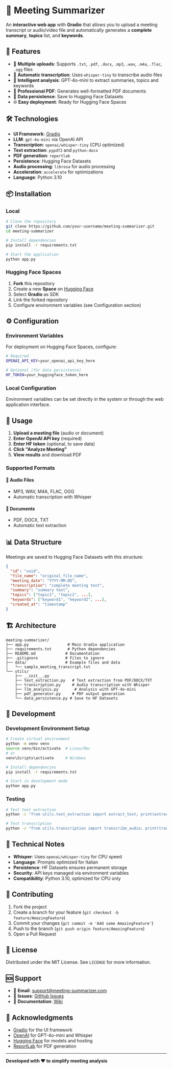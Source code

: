 # 🎯 Meeting Summarizer

An **interactive web app** with **Gradio** that allows you to upload a meeting transcript or audio/video file and automatically generates a **complete summary**, **topics** list, and **keywords**.

## 🚀 Features

- 📁 **Multiple uploads**: Supports `.txt`, `.pdf`, `.docx`, `.mp3`, `.wav`, `.m4a`, `.flac`, `.ogg` files
- 🎤 **Automatic transcription**: Uses `whisper-tiny` to transcribe audio files
- 🤖 **Intelligent analysis**: GPT-4o-mini to extract summaries, topics and keywords
- 📄 **Professional PDF**: Generates well-formatted PDF documents
- 💾 **Data persistence**: Save to Hugging Face Datasets
- 🌐 **Easy deployment**: Ready for Hugging Face Spaces

## 🛠️ Technologies

- **UI Framework**: [Gradio](https://gradio.app/)
- **LLM**: `gpt-4o-mini` via OpenAI API
- **Transcription**: `openai/whisper-tiny` (CPU optimized)
- **Text extraction**: `pypdf2` and `python-docx`
- **PDF generation**: `reportlab`
- **Persistence**: Hugging Face Datasets
- **Audio processing**: `librosa` for audio processing
- **Acceleration**: `accelerate` for optimizations
- **Language**: Python 3.10

## 📦 Installation

### Local

```bash
# Clone the repository
git clone https://github.com/your-username/meeting-summarizer.git
cd meeting-summarizer

# Install dependencies
pip install -r requirements.txt

# Start the application
python app.py
```

### Hugging Face Spaces

1. **Fork** this repository
2. Create a new **Space** on [Hugging Face](https://huggingface.co/spaces)
3. Select **Gradio** as SDK
4. Link the forked repository
5. Configure environment variables (see Configuration section)

## ⚙️ Configuration

### Environment Variables

For deployment on Hugging Face Spaces, configure:

```bash
# Required
OPENAI_API_KEY=your_openai_api_key_here

# Optional (for data persistence)
HF_TOKEN=your_huggingface_token_here
```

### Local Configuration

Environment variables can be set directly in the system or through the web application interface.

## 🎯 Usage

1. **Upload a meeting file** (audio or document)
2. **Enter OpenAI API key** (required)
3. **Enter HF token** (optional, to save data)
4. **Click "Analyze Meeting"**
5. **View results** and download PDF

### Supported Formats

#### 🎵 Audio Files
- MP3, WAV, M4A, FLAC, OGG
- Automatic transcription with Whisper

#### 📄 Documents
- PDF, DOCX, TXT
- Automatic text extraction

## 📊 Data Structure

Meetings are saved to Hugging Face Datasets with this structure:

```json
{
  "id": "uuid",
  "file_name": "original_file_name",
  "meeting_date": "YYYY-MM-DD",
  "transcription": "complete meeting text",
  "summary": "summary text",
  "topics": ["topic1", "topic2", ...],
  "keywords": ["keyword1", "keyword2", ...],
  "created_at": "timestamp"
}
```

## 🏗️ Architecture

```
meeting-summarizer/
├── app.py                 # Main Gradio application
├── requirements.txt       # Python dependencies
├── README.md             # Documentation
├── .gitignore            # Files to ignore
├── data/                 # Example files and data
│   └── sample_meeting_transcript.txt
└── utils/
    ├── __init__.py
    ├── text_extraction.py   # Text extraction from PDF/DOCX/TXT
    ├── transcription.py     # Audio transcription with Whisper
    ├── llm_analysis.py       # Analysis with GPT-4o-mini
    ├── pdf_generator.py     # PDF output generation
    └── data_persistence.py # Save to HF Datasets
```

## 🔧 Development

### Development Environment Setup

```bash
# Create virtual environment
python -m venv venv
source venv/bin/activate  # Linux/Mac
# or
venv\Scripts\activate     # Windows

# Install dependencies
pip install -r requirements.txt

# Start in development mode
python app.py
```

### Testing

```bash
# Test text extraction
python -c "from utils.text_extraction import extract_text; print(extract_text('test.pdf'))"

# Test transcription
python -c "from utils.transcription import transcribe_audio; print(transcribe_audio('test.mp3'))"
```

## 📝 Technical Notes

- **Whisper**: Uses `openai/whisper-tiny` for CPU speed
- **Language**: Prompts optimized for Italian
- **Persistence**: HF Datasets ensures permanent storage
- **Security**: API keys managed via environment variables
- **Compatibility**: Python 3.10, optimized for CPU only

## 🤝 Contributing

1. Fork the project
2. Create a branch for your feature (`git checkout -b feature/AmazingFeature`)
3. Commit your changes (`git commit -m 'Add some AmazingFeature'`)
4. Push to the branch (`git push origin feature/AmazingFeature`)
5. Open a Pull Request

## 📄 License

Distributed under the MIT License. See `LICENSE` for more information.

## 🆘 Support

- 📧 **Email**: support@meeting-summarizer.com
- 🐛 **Issues**: [GitHub Issues](https://github.com/your-username/meeting-summarizer/issues)
- 📖 **Documentation**: [Wiki](https://github.com/your-username/meeting-summarizer/wiki)

## 🙏 Acknowledgments

- [Gradio](https://gradio.app/) for the UI framework
- [OpenAI](https://openai.com/) for GPT-4o-mini and Whisper
- [Hugging Face](https://huggingface.co/) for models and hosting
- [ReportLab](https://www.reportlab.com/) for PDF generation

---

**Developed with ❤️ to simplify meeting analysis**